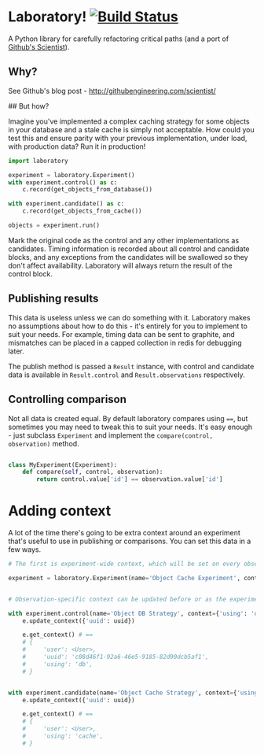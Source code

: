 # Laboratory! [![Build Status](https://travis-ci.org/joealcorn/laboratory.svg?branch=master)](https://travis-ci.org/joealcorn/laboratory)

A Python library for carefully refactoring critical paths (and a port of [Github's Scientist](https://github.com/github/scientist)).


## Why?

See Github's blog post - http://githubengineering.com/scientist/


## But how?

Imagine you've implemented a complex caching strategy for some objects in your database and a stale cache is simply not acceptable.
How could you test this and ensure parity with your previous implementation, under load, with production data?
Run it in production!

```python
import laboratory

experiment = laboratory.Experiment()
with experiment.control() as c:
    c.record(get_objects_from_database())

with experiment.candidate() as c:
    c.record(get_objects_from_cache())

objects = experiment.run()
```

Mark the original code as the control and any other implementations as candidates. Timing information is recorded about all control
and candidate blocks, and any exceptions from the candidates will be swallowed so they don't affect availability.
Laboratory will always return the result of the control block.


## Publishing results

This data is useless unless we can do something with it. Laboratory makes no assumptions about how to do this - it's entirely for you
to implement to suit your needs.
For example, timing data can be sent to graphite, and mismatches can be placed in a capped collection in redis for debugging later.

The publish method is passed a `Result` instance, with control and candidate data is available in `Result.control` and `Result.observations`
respectively.


## Controlling comparison

Not all data is created equal. By default laboratory compares using `==`, but sometimes you may need to tweak this to suit your needs.
It's easy enough - just subclass `Experiment` and implement the `compare(control, observation)` method.

```python

class MyExperiment(Experiment):
    def compare(self, control, observation):
        return control.value['id'] == observation.value['id']
```


# Adding context

A lot of the time there's going to be extra context around an experiment that's useful to use in publishing or comparisons.
You can set this data in a few ways.

```python
# The first is experiment-wide context, which will be set on every observation laboratory makes.

experiment = laboratory.Experiment(name='Object Cache Experiment', context={'user': user})


# Observation-specific context can be updated before or as the experiment is running.

with experiment.control(name='Object DB Strategy', context={'using': 'db'}) as e:
    e.update_context({'uuid': uuid})

    e.get_context() # ==
    # {
    #     'user': <User>,
    #     'uuid': 'c08d46f1-92a6-46e5-9185-82d90dcb5af1',
    #     'using': 'db',
    # }


with experiment.candidate(name='Object Cache Strategy', context={'using': 'cache'}) as e:
    e.update_context({'uuid': uuid})

    e.get_context() # ==
    # {
    #     'user': <User>,
    #     'using': 'cache',
    # }
```
